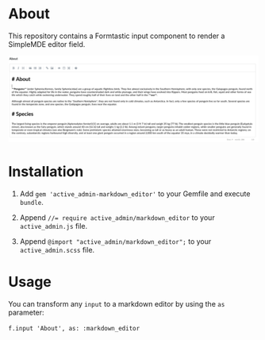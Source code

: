 # About

This repository contains a Formtastic input component to render a SimpleMDE editor field.

![Example of the Component](example.png)

# Installation

1. Add `gem 'active_admin-markdown_editor'` to your Gemfile and execute `bundle`.

2. Append `//= require active_admin/markdown_editor` to your `active_admin.js` file.

3. Append `@import "active_admin/markdown_editor";` to your `active_admin.scss` file.

# Usage

You can transform any `input` to a markdown editor by using the `as` parameter:

`f.input 'About', as: :markdown_editor`
